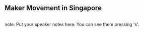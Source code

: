 ##  Maker Movement in Singapore

<img src="images/makerSingapore.jpg" alt="" class="polaroid img-medium">

note:
    Put your speaker notes here.
    You can see them pressing 's'.
